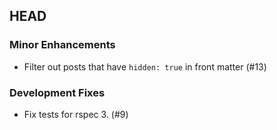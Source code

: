 ## HEAD

### Minor Enhancements

  * Filter out posts that have `hidden: true` in front matter (#13)

### Development Fixes

  * Fix tests for rspec 3. (#9)
